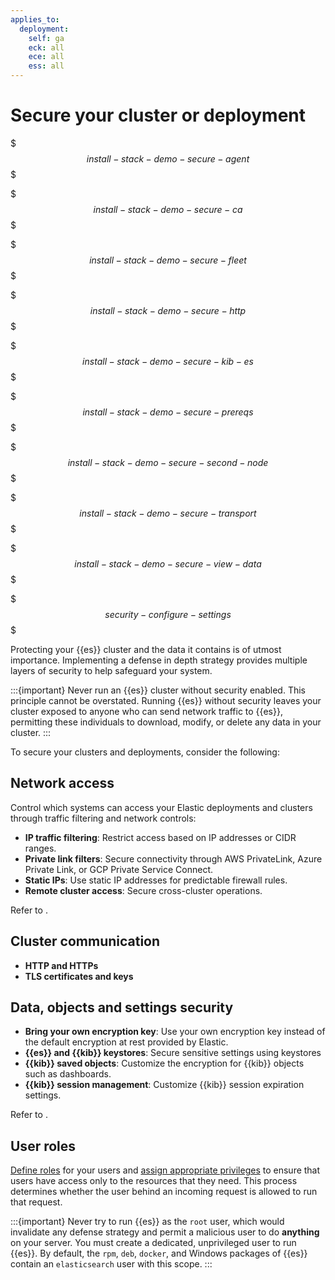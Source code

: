```yaml
---
applies_to:
  deployment:
    self: ga
    eck: all
    ece: all
    ess: all
---
```


# Secure your cluster or deployment

$$$install-stack-demo-secure-agent$$$

$$$install-stack-demo-secure-ca$$$

$$$install-stack-demo-secure-fleet$$$

$$$install-stack-demo-secure-http$$$

$$$install-stack-demo-secure-kib-es$$$

$$$install-stack-demo-secure-prereqs$$$

$$$install-stack-demo-secure-second-node$$$

$$$install-stack-demo-secure-transport$$$

$$$install-stack-demo-secure-view-data$$$

$$$security-configure-settings$$$


Protecting your {{es}} cluster and the data it contains is of utmost importance. Implementing a defense in depth strategy provides multiple layers of security to help safeguard your system.

:::{important}
Never run an {{es}} cluster without security enabled. This principle cannot be overstated. Running {{es}} without security leaves your cluster exposed to anyone who can send network traffic to {{es}}, permitting these individuals to download, modify, or delete any data in your cluster.
::: 

To secure your clusters and deployments, consider the following:

## Network access

Control which systems can access your Elastic deployments and clusters through traffic filtering and network controls:

- **IP traffic filtering**: Restrict access based on IP addresses or CIDR ranges.
- **Private link filters**: Secure connectivity through AWS PrivateLink, Azure Private Link, or GCP Private Service Connect.
- **Static IPs**: Use static IP addresses for predictable firewall rules.
- **Remote cluster access**: Secure cross-cluster operations.

Refer to [](traffic-filtering.md).


## Cluster communication

- **HTTP and HTTPs**
- **TLS certificates and keys**


## Data, objects and settings security

- **Bring your own encryption key**: Use your own encryption key instead of the default encryption at rest provided by Elastic.
- **{{es}} and {{kib}} keystores**: Secure sensitive settings using keystores
- **{{kib}} saved objects**: Customize the encryption for {{kib}} objects such as dashboards.
- **{{kib}} session management**: Customize {{kib}} session expiration settings.

Refer to [](data-security.md).

## User roles

[Define roles](/deploy-manage/users-roles/cluster-or-deployment-auth/defining-roles.md) for your users and [assign appropriate privileges](/deploy-manage/users-roles/cluster-or-deployment-auth/elasticsearch-privileges.md) to ensure that users have access only to the resources that they need. This process determines whether the user behind an incoming request is allowed to run that request.

:::{important}
Never try to run {{es}} as the `root` user, which would invalidate any defense strategy and permit a malicious user to do **anything** on your server. You must create a dedicated, unprivileged user to run {{es}}. By default, the `rpm`, `deb`, `docker`, and Windows packages of {{es}} contain an `elasticsearch` user with this scope.
:::

